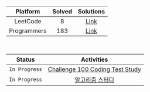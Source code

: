 |  Platform   | Solved |                                         Solutions                                         |
| :---------: | :----: | :---------------------------------------------------------------------------------------: |
|  LeetCode   |   8    |  [Link](https://github.com/sangbeomheo/PracticeCodingTest/tree/main/solutions/LeetCode)   |
| Programmers |  183   | [Link](https://github.com/sangbeomheo/PracticeCodingTest/tree/main/solutions/Programmers) |

<br>

|    Status     |                                          Activities                                          |
| :-----------: | :------------------------------------------------------------------------------------------: |
| `In Progress` | [Challenge 100 Coding Test Study](https://github.com/ellynhan/challenge100-codingtest-study) |
| `In Progress` |               [알고리즘 스터디](https://github.com/nincoding/algorithm-study)                |
